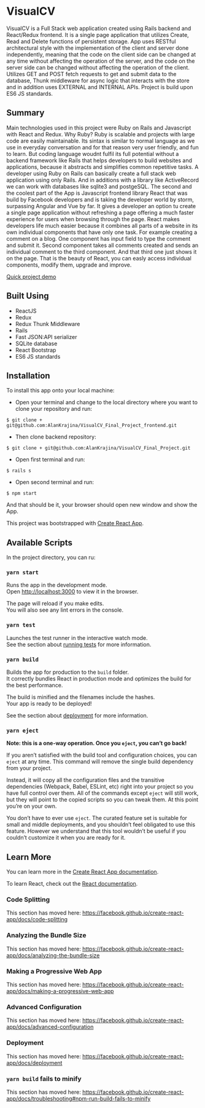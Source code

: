 # VisualCV

VisualCV is a Full Stack web application created using Rails backend and React/Redux frontend. 
It is a single page application that utilizes Create, Read and Delete functions of persistent storage. 
App uses RESTful architectural style with the implementation of the client and server done independently, meaning that the code on the client side can be changed at any time without affecting the operation of the server, and the code on the server side can be changed without affecting the operation of the client. 
Utilizes GET and POST fetch requests to get and submit data to the database, Thunk middleware for async logic that interacts with the store and in addition uses EXTERNAL and INTERNAL APIs. 
Project is build upon ES6 JS standards.

## Summary

Main technologies used in this project were Ruby on Rails and Javascript with React and Redux.
Why Ruby? 
Ruby is scalable and projects with large code are easily maintainable. Its sintax is similar to normal language as we use in everyday conversation and for that reason very user friendly, and fun to learn.
But coding language woudnt fulfil its full potential without a backend framework like Rails that helps developers to build websites and applications, because it abstracts and simplifies common repetitive tasks. A developer using Ruby on Rails can basically create a full stack web application using only Rails. And in additions with a library like ActiveRecord we can work with databases like sqlite3 and postgeSQL.
The second and the coolest part of the App is Javascript frontend library React that was build by Facebook developers and is taking the developer world by storm, surpassing Angular and Vue by far. It gives a developer an option tu create a single page application without refreshing a page offering a much faster experience for users when browsing through the page.
React makes developers life much easier because it combines all parts of a website in its own individual components that have only one task. 
For example creating a comment on a blog.
One component has input field to type the comment and submit it. Second component takes all comments created and sends an individual comment to the third component. And that third one just shows it on the page.
That is the beauty of React, you can easly access individual components, modify them, upgrade and improve.  
    
[Quick project demo](https://www.youtube.com/watch?v=NoJUi5paX_s)


## Built Using

- ReactJS
- Redux
- Redux Thunk Middleware
- Rails
- Fast JSON:API serializer
- SQLite database
- React Bootstrap
- ES6 JS standards


## Installation

To install this app onto your local machine:

- Open your terminal and change to the local directory where you want to clone your repository and run:

```
$ git clone + git@github.com:AlanKrajina/VisualCV_Final_Project_frontend.git
```
- Then clone backend repository:

```
$ git clone + git@github.com:AlanKrajina/VisualCV_Final_Project.git
```
- Open first terminal and run:

```
$ rails s
```

- Open second terminal and run:

```
$ npm start
```

And that should be it, your browser should open new window and show the App.


This project was bootstrapped with [Create React App](https://github.com/facebook/create-react-app).

## Available Scripts

In the project directory, you can ru:

### `yarn start`

Runs the app in the development mode.<br />
Open [http://localhost:3000](http://localhost:3000) to view it in the browser.

The page will reload if you make edits.<br />
You will also see any lint errors in the console.

### `yarn test`

Launches the test runner in the interactive watch mode.<br />
See the section about [running tests](https://facebook.github.io/create-react-app/docs/running-tests) for more information.

### `yarn build`

Builds the app for production to the `build` folder.<br />
It correctly bundles React in production mode and optimizes the build for the best performance.

The build is minified and the filenames include the hashes.<br />
Your app is ready to be deployed!

See the section about [deployment](https://facebook.github.io/create-react-app/docs/deployment) for more information.

### `yarn eject`

**Note: this is a one-way operation. Once you `eject`, you can’t go back!**

If you aren’t satisfied with the build tool and configuration choices, you can `eject` at any time. This command will remove the single build dependency from your project.

Instead, it will copy all the configuration files and the transitive dependencies (Webpack, Babel, ESLint, etc) right into your project so you have full control over them. All of the commands except `eject` will still work, but they will point to the copied scripts so you can tweak them. At this point you’re on your own.

You don’t have to ever use `eject`. The curated feature set is suitable for small and middle deployments, and you shouldn’t feel obligated to use this feature. However we understand that this tool wouldn’t be useful if you couldn’t customize it when you are ready for it.

## Learn More

You can learn more in the [Create React App documentation](https://facebook.github.io/create-react-app/docs/getting-started).

To learn React, check out the [React documentation](https://reactjs.org/).

### Code Splitting

This section has moved here: https://facebook.github.io/create-react-app/docs/code-splitting

### Analyzing the Bundle Size

This section has moved here: https://facebook.github.io/create-react-app/docs/analyzing-the-bundle-size

### Making a Progressive Web App

This section has moved here: https://facebook.github.io/create-react-app/docs/making-a-progressive-web-app

### Advanced Configuration

This section has moved here: https://facebook.github.io/create-react-app/docs/advanced-configuration

### Deployment

This section has moved here: https://facebook.github.io/create-react-app/docs/deployment

### `yarn build` fails to minify

This section has moved here: https://facebook.github.io/create-react-app/docs/troubleshooting#npm-run-build-fails-to-minify
